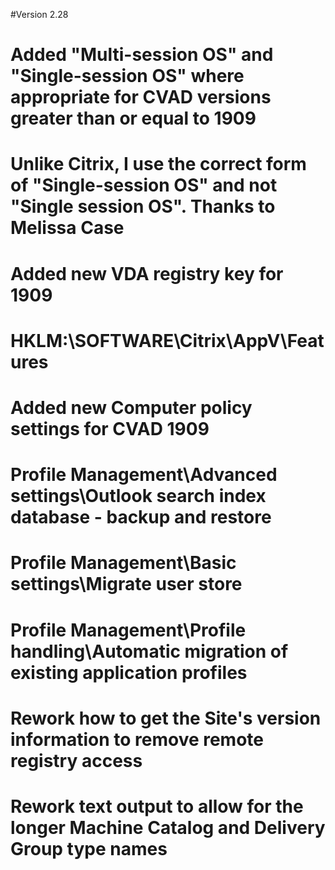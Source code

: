 #Version 2.28
#	Added "Multi-session OS" and "Single-session OS" where appropriate for CVAD versions greater than or equal to 1909
#		Unlike Citrix, I use the correct form of "Single-session OS" and not "Single session OS". Thanks to Melissa Case
#	Added new VDA registry key for 1909
#		HKLM:\SOFTWARE\Citrix\AppV\Features
#	Added new Computer policy settings for CVAD 1909
#		Profile Management\Advanced settings\Outlook search index database - backup and restore
#		Profile Management\Basic settings\Migrate user store
#		Profile Management\Profile handling\Automatic migration of existing application profiles
#	Rework how to get the Site's version information to remove remote registry access
#	Rework text output to allow for the longer Machine Catalog and Delivery Group type names